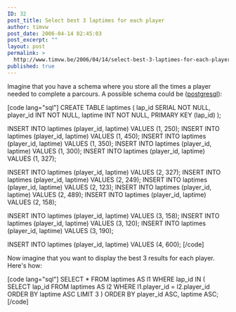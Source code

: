 ```yaml
---
ID: 32
post_title: Select best 3 laptimes for each player
author: timvw
post_date: 2006-04-14 02:45:03
post_excerpt: ""
layout: post
permalink: >
  http://www.timvw.be/2006/04/14/select-best-3-laptimes-for-each-player/
published: true
---
```

<p>Imagine that you have a schema where you store all the times a player needed to complete a parcours. A possible schema could be (<a href="http://www.postgresql.org">postgresql</a>):</p>

[code lang="sql"]
CREATE TABLE laptimes (
 lap_id SERIAL NOT NULL,
 player_id INT NOT NULL,
 laptime INT NOT NULL,
 PRIMARY KEY (lap_id)
);

INSERT INTO laptimes (player_id, laptime) VALUES (1, 250);
INSERT INTO laptimes (player_id, laptime) VALUES (1, 450);
INSERT INTO laptimes (player_id, laptime) VALUES (1, 350);
INSERT INTO laptimes (player_id, laptime) VALUES (1, 300);
INSERT INTO laptimes (player_id, laptime) VALUES (1, 327);

INSERT INTO laptimes (player_id, laptime) VALUES (2, 327);
INSERT INTO laptimes (player_id, laptime) VALUES (2, 249);
INSERT INTO laptimes (player_id, laptime) VALUES (2, 123);
INSERT INTO laptimes (player_id, laptime) VALUES (2, 489);
INSERT INTO laptimes (player_id, laptime) VALUES (2, 158);

INSERT INTO laptimes (player_id, laptime) VALUES (3, 158);
INSERT INTO laptimes (player_id, laptime) VALUES (3, 120);
INSERT INTO laptimes (player_id, laptime) VALUES (3, 190);

INSERT INTO laptimes (player_id, laptime) VALUES (4, 600);
[/code]

<p>Now imagine that you want to display the best 3 results for each player. Here's how:</p>

[code lang="sql"]
SELECT *
FROM laptimes AS l1
WHERE lap_id IN (
 SELECT lap_id
 FROM laptimes AS l2
 WHERE l1.player_id = l2.player_id
 ORDER BY laptime ASC
 LIMIT 3
)
ORDER BY player_id ASC, laptime ASC;
[/code]